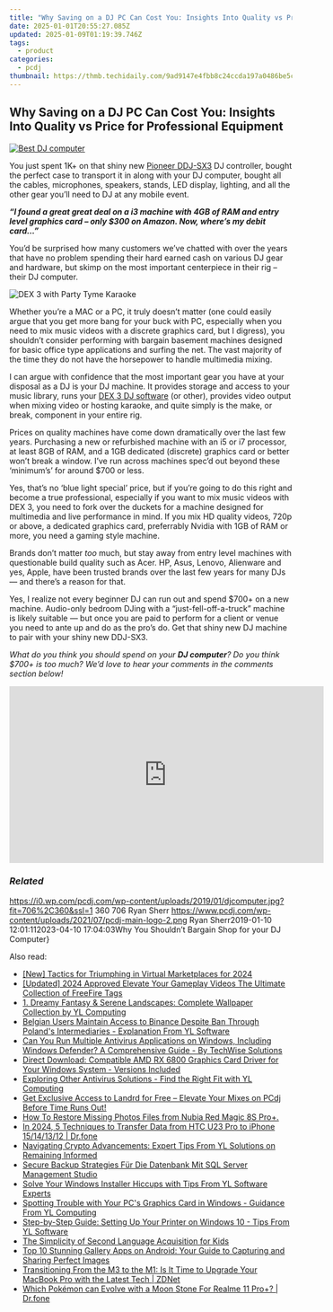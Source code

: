 ```yaml
---
title: "Why Saving on a DJ PC Can Cost You: Insights Into Quality vs Price for Professional Equipment"
date: 2025-01-01T20:55:27.085Z
updated: 2025-01-09T01:19:39.746Z
tags:
  - product
categories:
  - pcdj
thumbnail: https://thmb.techidaily.com/9ad9147e4fbb8c24ccda197a0486be5c1d9c044a46c11534bd2a1352ab33e591.png
---
```


## Why Saving on a DJ PC Can Cost You: Insights Into Quality vs Price for Professional Equipment

[![Best DJ computer](https://i0.wp.com/pcdj.com/wp-content/uploads/2019/01/djcomputer.jpg?resize=706%2C321&ssl=1)](https://i0.wp.com/pcdj.com/wp-content/uploads/2019/01/djcomputer.jpg?fit=706%2C360&ssl=1 "Best DJ computer")

You just spent 1K+ on that shiny new [Pioneer DDJ-SX3](https://tools.techidaily.com/pcdj/products/) DJ controller, bought the perfect case to transport it in along with your DJ computer, bought all the cables, microphones, speakers, stands, LED display, lighting, and all the other gear you’ll need to DJ at any mobile event.

_**“I found a great great deal on a i3 machine with 4GB of RAM and entry level graphics card – only $300 on Amazon. Now, where’s my debit card…”**_

You’d be surprised how many customers we’ve chatted with over the years that have no problem spending their hard earned cash on various DJ gear and hardware, but skimp on the most important centerpiece in their rig – their DJ computer.

![DEX 3 with Party Tyme Karaoke](https://i0.wp.com/pcdj.com/wp-content/uploads/2018/10/IMG_4893.jpg?fit=300%2C286&ssl=1 "DEX 3 With Party Tyme")

Whether you’re a MAC or a PC, it truly doesn’t matter (one could easily argue that you get more bang for your buck with PC, especially when you need to mix music videos with a discrete graphics card, but I digress), you shouldn’t consider performing with bargain basement machines designed for basic office type applications and surfing the net. The vast majority of the time they do not have the horsepower to handle multimedia mixing.

I can argue with confidence that the most important gear you have at your disposal as a DJ is your DJ machine. It provides storage and access to your music library, runs your [DEX 3 DJ software](https://tools.techidaily.com/pcdj/products/) (or other), provides video output when mixing video or hosting karaoke, and quite simply is the make, or break, component in your entire rig.

Prices on quality machines have come down dramatically over the last few years. Purchasing a new or refurbished machine with an i5 or i7 processor, at least 8GB of RAM, and a 1GB dedicated (discrete) graphics card or better won’t break a window. I’ve run across machines spec’d out beyond these ‘minimum’s’ for around $700 or less.

Yes, that’s no ‘blue light special’ price, but if you’re going to do this right and become a true professional, especially if you want to mix music videos with DEX 3, you need to fork over the duckets for a machine designed for multimedia and live performance in mind. If you mix HD quality videos, 720p or above, a dedicated graphics card, preferrably Nvidia with 1GB of RAM or more, you need a gaming style machine.

Brands don’t matter _too_ much, but stay away from entry level machines with questionable build quality such as Acer. HP, Asus, Lenovo, Alienware and yes, Apple, have been trusted brands over the last few years for many DJs — and there’s a reason for that.

Yes, I realize not every beginner DJ can run out and spend $700+ on a new machine. Audio-only bedroom DJing with a “just-fell-off-a-truck” machine is likely suitable — but once you are paid to perform for a client or venue you need to ante up and do as the pro’s do. Get that shiny new DJ machine to pair with your shiny new DDJ-SX3.

_What do you think you should spend on your **DJ computer**? Do you think $700+ is too much? We’d love to hear your comments in the comments section below!_

<!-- affiliate ads begin -->
<iframe width="560" height="315" src="https://www.youtube.com/embed/KaqfZcWg5sE?si=LPmSKk7AFp8VxDFD" title="YouTube video player" frameborder="0" allow="accelerometer; autoplay; clipboard-write; encrypted-media; gyroscope; picture-in-picture; web-share" referrerpolicy="strict-origin-when-cross-origin" allowfullscreen></iframe>
<!-- affiliate ads end -->

### _Related_

https://i0.wp.com/pcdj.com/wp-content/uploads/2019/01/djcomputer.jpg?fit=706%2C360&ssl=1 360 706 Ryan Sherr https://www.pcdj.com/wp-content/uploads/2021/07/pcdj-main-logo-2.png Ryan Sherr2019-01-10 12:01:112023-04-10 17:04:03Why You Shouldn’t Bargain Shop for your DJ Computer}

<ins class="adsbygoogle"
     style="display:block"
     data-ad-format="autorelaxed"
     data-ad-client="ca-pub-7571918770474297"
     data-ad-slot="1223367746"></ins>

<ins class="adsbygoogle"
     style="display:block"
     data-ad-client="ca-pub-7571918770474297"
     data-ad-slot="8358498916"
     data-ad-format="auto"
     data-full-width-responsive="true"></ins>

<span class="atpl-alsoreadstyle">Also read:</span>
<div><ul>
<li><a href="https://fox-hovers.techidaily.com/new-tactics-for-triumphing-in-virtual-marketplaces-for-2024/"><u>[New] Tactics for Triumphing in Virtual Marketplaces for 2024</u></a></li>
<li><a href="https://facebook-video-share.techidaily.com/updated-2024-approved-elevate-your-gameplay-videos-the-ultimate-collection-of-freefire-tags/"><u>[Updated] 2024 Approved Elevate Your Gameplay Videos The Ultimate Collection of FreeFire Tags</u></a></li>
<li><a href="https://discover-fantastic.techidaily.com/1-dreamy-fantasy-and-serene-landscapes-complete-wallpaper-collection-by-yl-computing/"><u>1. Dreamy Fantasy & Serene Landscapes: Complete Wallpaper Collection by YL Computing</u></a></li>
<li><a href="https://discover-fantastic.techidaily.com/belgian-users-maintain-access-to-binance-despite-ban-through-polands-intermediaries-explanation-from-yl-software/"><u>Belgian Users Maintain Access to Binance Despite Ban Through Poland's Intermediaries - Explanation From YL Software</u></a></li>
<li><a href="https://discover-fantastic.techidaily.com/can-you-run-multiple-antivirus-applications-on-windows-including-windows-defender-a-comprehensive-guide-by-techwise-solutions/"><u>Can You Run Multiple Antivirus Applications on Windows, Including Windows Defender? A Comprehensive Guide - By TechWise Solutions</u></a></li>
<li><a href="https://win-amazing.techidaily.com/direct-download-compatible-amd-rx-6800-graphics-card-driver-for-your-windows-system-versions-included/"><u>Direct Download: Compatible AMD RX 6800 Graphics Card Driver for Your Windows System - Versions Included</u></a></li>
<li><a href="https://discover-fantastic.techidaily.com/exploring-other-antivirus-solutions-find-the-right-fit-with-yl-computing/"><u>Exploring Other Antivirus Solutions - Find the Right Fit with YL Computing</u></a></li>
<li><a href="https://discover-fantastic.techidaily.com/get-exclusive-access-to-landrd-for-free-elevate-your-mixes-on-pcdj-before-time-runs-out/"><u>Get Exclusive Access to Landrd for Free – Elevate Your Mixes on PCdj Before Time Runs Out!</u></a></li>
<li><a href="https://blog-min.techidaily.com/how-to-restore-missing-photos-files-from-nubia-red-magic-8s-proplus-by-fonelab-android-recover-photos/"><u>How To Restore Missing Photos Files from Nubia Red Magic 8S Pro+.</u></a></li>
<li><a href="https://android-transfer.techidaily.com/in-2024-5-techniques-to-transfer-data-from-htc-u23-pro-to-iphone-15141312-drfone-by-drfone-transfer-from-android-transfer-from-android/"><u>In 2024, 5 Techniques to Transfer Data from HTC U23 Pro to iPhone 15/14/13/12 | Dr.fone</u></a></li>
<li><a href="https://discover-fantastic.techidaily.com/navigating-crypto-advancements-expert-tips-from-yl-solutions-on-remaining-informed/"><u>Navigating Crypto Advancements: Expert Tips From YL Solutions on Remaining Informed</u></a></li>
<li><a href="https://solve-manuals.techidaily.com/secure-backup-strategies-fur-die-datenbank-mit-sql-server-management-studio/"><u>Secure Backup Strategies Für Die Datenbank Mit SQL Server Management Studio</u></a></li>
<li><a href="https://discover-fantastic.techidaily.com/solve-your-windows-installer-hiccups-with-tips-from-yl-software-experts/"><u>Solve Your Windows Installer Hiccups with Tips From YL Software Experts</u></a></li>
<li><a href="https://discover-fantastic.techidaily.com/spotting-trouble-with-your-pcs-graphics-card-in-windows-guidance-from-yl-computing/"><u>Spotting Trouble with Your PC's Graphics Card in Windows - Guidance From YL Computing</u></a></li>
<li><a href="https://discover-fantastic.techidaily.com/step-by-step-guide-setting-up-your-printer-on-windows-10-tips-from-yl-software/"><u>Step-by-Step Guide: Setting Up Your Printer on Windows 10 - Tips From YL Software</u></a></li>
<li><a href="https://mondly-stories.techidaily.com/the-simplicity-of-second-language-acquisition-for-kids/"><u>The Simplicity of Second Language Acquisition for Kids</u></a></li>
<li><a href="https://app-tips.techidaily.com/top-10-stunning-gallery-apps-on-android-your-guide-to-capturing-and-sharing-perfect-images/"><u>Top 10 Stunning Gallery Apps on Android: Your Guide to Capturing and Sharing Perfect Images</u></a></li>
<li><a href="https://tech-renaissance.techidaily.com/transitioning-from-the-m3-to-the-m1-is-it-time-to-upgrade-your-macbook-pro-with-the-latest-tech-zdnet/"><u>Transitioning From the M3 to the M1: Is It Time to Upgrade Your MacBook Pro with the Latest Tech | ZDNet</u></a></li>
<li><a href="https://pokemon-go-android.techidaily.com/which-pokemon-can-evolve-with-a-moon-stone-for-realme-11-proplus-drfone-by-drfone-virtual-android/"><u>Which Pokémon can Evolve with a Moon Stone For Realme 11 Pro+? | Dr.fone</u></a></li>
</ul></div>

